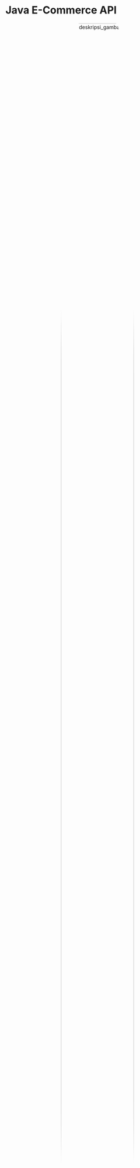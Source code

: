 # Java E-Commerce API

<p align = "center">
<img src = "./img/api.jpg" alt="deskripsi_gambar" style="width: 200px; height: 100%; border-radius: 25%; object-fit: cover">
</p>

## Table of Content

- [About](#about)
- [Identitas](#identitas)
- [Folder Structure](#folder)
- [Library and Module](#library) 
- [Spesifikasi API](#spesifikasi) 
    - [GET Method](#get)
    - [POST Method](#post)
    - [PUT Method](#put)
    - [DELETE Method](#delete)
- [Error Condition](#error) 

## About <a name="about"></a>

Java E-commerce API adalah program sederhana yang menyediakan layanan backend untuk aplikasi e-commerce. Program ini memungkinkan aplikasi klien untuk berinteraksi dengan API untuk mengakses dan mengelola data produk, pelanggan, dan pesanan dalam sistem e-commerce.

Program ini dibuat menggunakan Vanilla Java dan bertujuan untuk mengelola data dari database ecommerce melalui penggunaan method GET, POST, PUT, dan DELETE.

Project ini bertujuan untuk memenuhi salah satu tugas dari matakuliah Pemrograman Berbasis Objek - Teknologi Informasi - Universitas Udayana - 2023

## Identitas <a name="identitas"></a>

Nama    : I Putu Eka Putra Juniawan

NIM     : 2205551087

Matkul  : Pemrograman Berbasis Objek (E)

## Folder Structure <a name="folder"></a>

Projek ini terdiri dari beberapa folder sebagai berikut

- `.vscode`: folder untuk menyimpan konfigurasi projek
- `bin`: folder untuk menyimpan file-file biner yang dihasilkan dari proses kompilasi source code Java
- `img`: folder untuk menyimpan gambar-gambar hasil pengujian program
- `lib`: folder untuk menyimpan library
- `Sqlite`: folder untuk menyimpan database
- `src`: folder untuk menyimpan kode program

## Library and Module <a name="library"></a>

`Java E-Commerce API` ini dibangun menggunakan beberapa library modul di antaranya [jackson-databind](https://mvnrepository.com/artifact/com.fasterxml.jackson.core/jackson-databind), [json](https://mvnrepository.com/artifact/org.json/json), dan [sqlite](https://mvnrepository.com/artifact/org.xerial/sqlite-jdbc), 

## Spesifikasi API <a name="spesifikasi"></a>

API ini dapat menjalankan 4 perintah, di antaranya:

### GET <a name="get"></a>

Perintah GET bertujuan untuk mengambil data dari tabel, baik semua data maupun data dengan kondisi tertentu

-   **`GET localhost:8087/{table}`**

Path untuk GET melihat semua data dalam tabel **`table`**

-   **`GET localhost:8087/{table}/{id}`**

Path untuk GET melihat semua data dalam tabel **`table`** dengan id **`id`**

-   **`GET localhost:8087/{table}?{query}`**

Path untuk GET melihat semua data dalam tabel **`table`** dengan kondisi pada **`query`**

#### GET table users

-   **`GET localhost:8087/users`**

<p align = "center">
<img src = "./img/4.png" alt="deskripsi_gambar" style="width: 500px; height: auto">
</br>
Menampilkan semua data users
</p>

-   **`GET localhost:8087/users/1`**

<p align = "center">
<img src = "./img/5.png" alt="deskripsi_gambar" style="width: 500px; height: auto">
</br>
Menampilkan users dengan id = 1
</p>

-   **`GET localhost:8087/users/2`**

<p align = "center">
<img src = "./img/6.png" alt="deskripsi_gambar" style="width: 500px; height: auto">
</br>
Menampilkan users dengan id = 2
</p>

-   **`GET localhost:8087/users/3`**

<p align = "center">
<img src = "./img/7.png" alt="deskripsi_gambar" style="width: 500px; height: auto">
</br>
Menampilkan users dengan id = 3
</p>

-   **`GET localhost:8087/users?tipe="Buyer"`**

<p align = "center">
<img src = "./img/8.png" alt="deskripsi_gambar" style="width: 500px; height: auto">
</br>
Menampilkan users dengan tipe buyer
</p>

-   **`GET localhost:8087/users?tipe="Seller"`**

<p align = "center">
<img src = "./img/9.png" alt="deskripsi_gambar" style="width: 500px; height: auto">
</br>
Menampilkan users dengan tipe seller
</p>

-   **`GET localhost:8087/users?first_name="Emily"`**

<p align = "center">
<img src = "./img/10.png" alt="deskripsi_gambar" style="width: 500px; height: auto">
</br>
Menampilkan users dengan nama depan Emily
</p>

-   **`GET localhost:8087/users?last_name="Wilson"`**

<p align = "center">
<img src = "./img/11.png" alt="deskripsi_gambar" style="width: 500px; height: auto">
</br>
Menampilkan users dengan nama belakang Wilson
</p>

#### GET table addresses

-   **`GET localhost:8087/addresses`**

<p align = "center">
<img src = "./img/12.png" alt="deskripsi_gambar" style="width: 500px; height: auto">
</br>
Menampilkan semua data addresses
</p>

-   **`GET localhost:8087/addresses/1`**

<p align = "center">
<img src = "./img/13.png" alt="deskripsi_gambar" style="width: 500px; height: auto">
</br>
Menampilkan data addresses dengan id = 1
</p>

-   **`GET localhost:8087/addresses/2`**

<p align = "center">
<img src = "./img/14.png" alt="deskripsi_gambar" style="width: 500px; height: auto">
</br>
Menampilkan data addresses dengan id = 2
</p>

-   **`GET localhost:8087/addresses/9`**

<p align = "center">
<img src = "./img/15.png" alt="deskripsi_gambar" style="width: 500px; height: auto">
</br>
Menampilkan data addresses dengan id = 9
</p>

-   **`GET localhost:8087/addresses?city="Medan"`**

<p align = "center">
<img src = "./img/16.png" alt="deskripsi_gambar" style="width: 500px; height: auto">
</br>
Menampilkan data addresses dengan alamat kota Medan
</p>

-   **`GET localhost:8087/addresses?tipe="Kantor"`**

<p align = "center">
<img src = "./img/17.png" alt="deskripsi_gambar" style="width: 500px; height: auto">
</br>
Menampilkan data addresses dengan tipe kantor
</p>

-   **`GET localhost:8087/addresses?province="Jawa Timur"`**

<p align = "center">
<img src = "./img/18.png" alt="deskripsi_gambar" style="width: 500px; height: auto">
</br>
Menampilkan data addresses dengan provinsi Jawa Timur
</p>

#### GET table products

-   **`GET localhost:8087/products`**

<p align = "center">
<img src = "./img/19.png" alt="deskripsi_gambar" style="width: 500px; height: auto">
</br>
Menampilkan semua data products
</p>

-   **`GET localhost:8087/products/1`**

<p align = "center">
<img src = "./img/20.png" alt="deskripsi_gambar" style="width: 500px; height: auto">
</br>
Menampilkan data products dengan id = 1
</p>

-   **`GET localhost:8087/products/2`**

<p align = "center">
<img src = "./img/21.png" alt="deskripsi_gambar" style="width: 500px; height: auto">
</br>
Menampilkan data products dengan id = 2
</p>

-   **`GET localhost:8087/products/3`**

<p align = "center">
<img src = "./img/22.png" alt="deskripsi_gambar" style="width: 500px; height: auto">
</br>
Menampilkan data products dengan id = 3
</p>

-   **`GET localhost:8087/products?title="Tas Backpack"`**

<p align = "center">
<img src = "./img/23.png" alt="deskripsi_gambar" style="width: 500px; height: auto">
</br>
Menampilkan data products dengan nama tas backpack
</p>

-   **`GET localhost:8087/products?stock<10`**

<p align = "center">
<img src = "./img/24.png" alt="deskripsi_gambar" style="width: 500px; height: auto">
</br>
Menampilkan data products dengan stok < 10
</p>

-   **`GET localhost:8087/products?price>750000`**

<p align = "center">
<img src = "./img/25.png" alt="deskripsi_gambar" style="width: 500px; height: auto">
</br>
Menampilkan data products dengan harga > 750000
</p>

#### GET table orders

-   **`GET localhost:8087/orders`**

<p align = "center">
<img src = "./img/26.png" alt="deskripsi_gambar" style="width: 500px; height: auto">
</br>
Menampilkan semua data orders
</p>

-   **`GET localhost:8087/orders/1`**

<p align = "center">
<img src = "./img/27.png" alt="deskripsi_gambar" style="width: 500px; height: auto">
</br>
Menampilkan data orders dengan id = 1
</p>

-   **`GET localhost:8087/orders/2`**

<p align = "center">
<img src = "./img/28.png" alt="deskripsi_gambar" style="width: 500px; height: auto">
</br>
Menampilkan data orders dengan id = 2
</p>

-   **`GET localhost:8087/orders/3`**

<p align = "center">
<img src = "./img/29.png" alt="deskripsi_gambar" style="width: 500px; height: auto">
</br>
Menampilkan data orders dengan id = 3
</p>

-   **`GET localhost:8087/orders?total<200000`**

<p align = "center">
<img src = "./img/30.png" alt="deskripsi_gambar" style="width: 500px; height: auto">
</br>
Menampilkan data orders dengan total < 200000
</p>

-   **`GET localhost:8087/orders?is_paid=false`**

<p align = "center">
<img src = "./img/31.png" alt="deskripsi_gambar" style="width: 500px; height: auto">
</br>
Menampilkan data orders dengan status pembayaran false (belum melakukan pembayaran)
</p>

-   **`GET localhost:8087/orders?discount>175000`**

<p align = "center">
<img src = "./img/32.png" alt="deskripsi_gambar" style="width: 500px; height: auto">
</br>
Menampilkan data orders dengan diskon > 175000
</p>

#### GET table order_details

-   **`GET localhost:8087/order_details`**

<p align = "center">
<img src = "./img/33.png" alt="deskripsi_gambar" style="width: 500px; height: auto">
</br>
Menampilkan semua data order detail
</p>

-   **`GET localhost:8087/order_details/1`**

<p align = "center">
<img src = "./img/34.png" alt="deskripsi_gambar" style="width: 500px; height: auto">
</br>
Menampilkan data order detail dengan id = 1
</p>

-   **`GET localhost:8087/order_details/2`**

<p align = "center">
<img src = "./img/35.png" alt="deskripsi_gambar" style="width: 500px; height: auto">
</br>
Menampilkan data order detail dengan id = 2
</p>

-   **`GET localhost:8087/order_details/3`**

<p align = "center">
<img src = "./img/36.png" alt="deskripsi_gambar" style="width: 500px; height: auto">
</br>
Menampilkan data order detail dengan id = 3
</p>

-   **`GET localhost:8087/order_details?quantity=3`**

<p align = "center">
<img src = "./img/37.png" alt="deskripsi_gambar" style="width: 500px; height: auto">
</br>
Menampilkan data order detail dengan banyak barang = 3
</p>

-   **`GET localhost:8087/order_details?price>265000`**

<p align = "center">
<img src = "./img/38.png" alt="deskripsi_gambar" style="width: 500px; height: auto">
</br>
Menampilkan data order detail dengan harga > 265000
</p>

-   **`GET localhost:8087/order_details?product=4`**

<p align = "center">
<img src = "./img/39.png" alt="deskripsi_gambar" style="width: 500px; height: auto">
</br>
Menampilkan data order detail dengan kode produk = 4
</p>

#### GET table reviews

-   **`GET localhost:8087/reviews`**

<p align = "center">
<img src = "./img/40.png" alt="deskripsi_gambar" style="width: 500px; height: auto">
</br>
Menampilkan semua data reviews
</p>

-   **`GET localhost:8087/reviews/1`**

<p align = "center">
<img src = "./img/41.png" alt="deskripsi_gambar" style="width: 500px; height: auto">
</br>
Menampilkan data reviews dengan id = 1
</p>

-   **`GET localhost:8087/reviews/2`**

<p align = "center">
<img src = "./img/42.png" alt="deskripsi_gambar" style="width: 500px; height: auto">
</br>
Menampilkan data reviews dengan id = 2
</p>

-   **`GET localhost:8087/reviews/3`**

<p align = "center">
<img src = "./img/43.png" alt="deskripsi_gambar" style="width: 500px; height: auto">
</br>
Menampilkan data reviews dengan id = 3
</p>

-   **`GET localhost:8087/reviews?star=5`**

<p align = "center">
<img src = "./img/44.png" alt="deskripsi_gambar" style="width: 500px; height: auto">
</br>
Menampilkan data reviews bintang 5
</p>

-   **`GET localhost:8087/reviews?description="Produk tidak sesuai gambar"`**

<p align = "center">
<img src = "./img/45.png" alt="deskripsi_gambar" style="width: 500px; height: auto">
</br>
Menampilkan data reviews dengan deskripsi tertentu
</p>

### POST <a name="post"></a>

Perintah POST bertujuan untuk menyimpan data ke dalam tabel

#### POST table users

-   **`POST localhost:8087/users`**

<p align = "center">
<img src = "./img/47.png" alt="deskripsi_gambar" style="width: 500px; height: auto">
</br>
Berhasil menyimpan data ke dalam tabel users, id tidak perlu diinputkan secara manual karena dalam sistem database sudah auto increment
</p>

#### POST table addresses

-   **`POST localhost:8087/addresses`**

<p align = "center">
<img src = "./img/48.png" alt="deskripsi_gambar" style="width: 500px; height: auto">
</br>
Berhasil menyimpan data ke dalam tabel addresses, id tidak perlu diinputkan secara manual karena dalam sistem database sudah auto increment
</p>

#### POST table products

-   **`POST localhost:8087/products`**

<p align = "center">
<img src = "./img/49.png" alt="deskripsi_gambar" style="width: 500px; height: auto">
</br>
Berhasil menyimpan data ke dalam tabel products, id tidak perlu diinputkan secara manual karena dalam sistem database sudah auto increment
</p>

#### POST table orders

-   **`POST localhost:8087/orders`**

<p align = "center">
<img src = "./img/50.png" alt="deskripsi_gambar" style="width: 500px; height: auto">
</br>
Berhasil menyimpan data ke dalam tabel orders, id tidak perlu diinputkan secara manual karena dalam sistem database sudah auto increment
</p>

#### POST table order_details

-   **`POST localhost:8087/order_details`**

<p align = "center">
<img src = "./img/51.png" alt="deskripsi_gambar" style="width: 500px; height: auto">
</br>
Berhasil menyimpan data ke dalam tabel order_details, id perlu diinputkan secara manual karena dalam sistem database tidak auto increment dikarenakan mengikuti order_id dari tabel orders
</p>

#### POST table reviews

-   **`POST localhost:8087/reviews`**

<p align = "center">
<img src = "./img/52.png" alt="deskripsi_gambar" style="width: 500px; height: auto">
</br>
Berhasil menyimpan data ke dalam tabel reviews, id tidak perlu diinputkan secara manual karena dalam sistem database sudah auto increment
</p>

### PUT <a name="put"></a>

Perintah PUT bertujuan untuk memodifikasi data dalam tabel

#### PUT table users

-   **`PUT localhost:8087/users/2`**

<p align = "center">
<img src = "./img/53.png" alt="deskripsi_gambar" style="width: 500px; height: auto">
</br>
Data user dengan id 2 sebelum dilakukan update
</p>

<p align = "center">
<img src = "./img/54.png" alt="deskripsi_gambar" style="width: 500px; height: auto">
</br>
Proses update berhasil ditandai dengan munculnya message success
</p>

<p align = "center">
<img src = "./img/55.png" alt="deskripsi_gambar" style="width: 500px; height: auto">
</br>
Data user dengan id 2 setelah dilakukan update
</p>

#### PUT table addresses

-   **`PUT localhost:8087/addresses/2`**

<p align = "center">
<img src = "./img/56.png" alt="deskripsi_gambar" style="width: 500px; height: auto">
</br>
Proses update berhasil ditandai dengan munculnya message success
</p>

#### PUT table products

-   **`PUT localhost:8087/products/2`**

<p align = "center">
<img src = "./img/57.png" alt="deskripsi_gambar" style="width: 500px; height: auto">
</br>
Proses update berhasil ditandai dengan munculnya message success
</p>

#### PUT table orders

-   **`PUT localhost:8087/orders/1`**

<p align = "center">
<img src = "./img/58.png" alt="deskripsi_gambar" style="width: 500px; height: auto">
</br>
Proses update berhasil ditandai dengan munculnya message success
</p>

#### PUT table order_details

-   **`PUT localhost:8087/order_details/1`**

<p align = "center">
<img src = "./img/59.png" alt="deskripsi_gambar" style="width: 500px; height: auto">
</br>
Proses update berhasil ditandai dengan munculnya message success
</p>

#### PUT table reviews

-   **`PUT localhost:8087/reviews/1`**

<p align = "center">
<img src = "./img/60.png" alt="deskripsi_gambar" style="width: 500px; height: auto">
</br>
Proses update berhasil ditandai dengan munculnya message success
</p>

### DELETE <a name="delete"></a>

Perintah DELETE bertujuan untuk menghapus data dari tabel, baik semua data maupun data dengan kondisi tertentu

#### DELETE table users



#### DELETE table addresses

#### DELETE table products

#### DELETE table orders

#### DELETE table order_details

#### DELETE table reviews

### Error Condition <a name="error"></a>

Jika suatu kondisi yang dilakukan terhadap program tidak terpenuhi, maka akan muncul status code dan message dalam format json seperti berikut

#### Method yang diizinkan hanya GET, POST, PUT, dan DELETE

-   **`PATCH localhost:8087/{table}"`**

<p align = "center">
<img src = "./img/1.png" alt="deskripsi_gambar" style="width: 500px; height: auto">
</br>
Error message ketika menggunakan method PATCH
</p>

-   **`OPTIONS localhost:8087/{table}"`**

<p align = "center">
<img src = "./img/2.png" alt="deskripsi_gambar" style="width: 500px; height: auto">
</br>
Error message ketika menggunakan method OPTIONS
</p>

#### Validasi table name

-   **`GET localhost:8087/{invalid-table-name}`**

<p align = "center">
<img src = "./img/3.png" alt="deskripsi_gambar" style="width: 500px; height: auto">
</br>
Error message ketika menggunakan nama tabel yang tidak tersedia
</p>

-   **`POST || PUT || DELETE localhost:8087/{invalid-path}`**

    -   Misalkan **`POST localhost:8087/user`**

<p align = "center">
<img src = "./img/46.png" alt="deskripsi_gambar" style="width: 500px; height: auto">
</br>
Error message ketika menggunakan nama tabel yang tidak valid
</p>